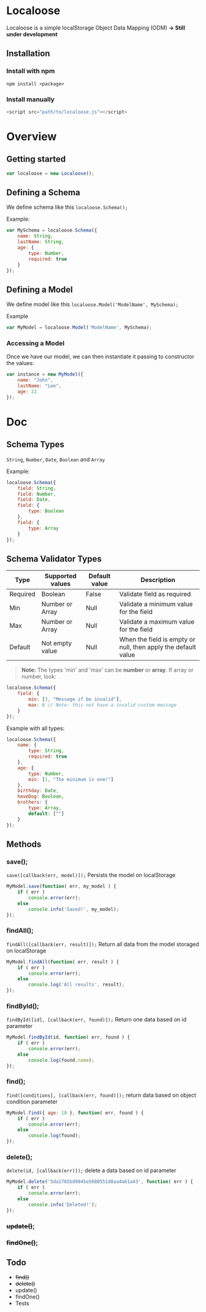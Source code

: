 # Localoose
Localoose is a simple localStorage Object Data Mapping (ODM)
**-> Still under development**

## Installation
### Install with npm
```
npm install <package>
```
### Install manually
```javascript
<script src="path/to/localoose.js"></script>
```
# Overview

## Getting started
```javascript
var localoose = new Localoose();
```

## Defining a Schema
We define schema like this `localoose.Schema();`

Example:

```javascript
var MySchema = localoose.Schema({
    name: String,
    lastName: String,
    age: {
        type: Number,
        required: true
    }
});
```

## Defining a Model
We define model like this `localoose.Model('ModelName', MySchema);`

Example

```javascript
var MyModel = localoose.Model('ModelName', MySchema);
```

### Accessing a Model
Once we have our model, we can then instantiate it passing to constructor the values:

```javascript
var instance = new MyModel({
    name: "John",
    lastName: "Lee",
    age: 22
});
```
# Doc
## Schema Types
`String`, `Number`, `Date`, `Boolean` and `Array`

Example:

```javascript
localoose.Schema({
    field: String,
    field: Number,
    field: Date,
    field: {
        type: Boolean
    },
    field: {
        type: Array
    }
});
```

## Schema Validator Types
| Type  | Supported values  | Default value  | Description |
|---|---|---|----|
| Required  | Boolean  | False  | Validate field as required |
| Min  | Number or Array  | Null  | Validate a minimum value for the field |
| Max  | Number or Array  | Null  | Validate a maximum value for the field |
| Default | Not empty value  | Null  | When the field is empty or null, then apply the default value |

> **Note:** The types 'min' and 'max' can be **number** or **array**. If array or number, look:
```javascript
localoose.Schema({
    field: {
        min: [3, "Message if be invalid"],
        max: 6 // Note: this not have a invalid custom message
    }
});
```

Example with all types:


```javascript
localoose.Schema({
    name: {
        type: String,
        required: true
    },
    age: {
        type: Number,
        min: [1, "The minimum is one!"]
    },
    birthday: Date,
    haveDog: Boolean,
    brothers: {
        type: Array,
        default: [""]
    }
});
```

## Methods

### save();
`save([callback(err, model)]);`
Persists the model on localStorage

```javascript
MyModel.save(function( err, my_model ) {
    if ( err )
        console.error(err);
    else
        console.info('Saved!', my_model);    
});
```

### findAll();
`findAll([callback(err, result)]);`
Return all data from the model storaged on localStorage

```javascript
MyModel.findAll(function( err, result ) {
    if ( err )
        console.error(err);
    else
        console.log('All results', result);
});
```

### findById();
`findById([id], [callback(err, found)]);`
Return one data based on id parameter
```javascript
MyModel.findById(id, function( err, found ) {
    if ( err )
        console.error(err);
    else
        console.log(found.name);
});
```

### find();
`find([conditions], [callback(err, found)]);` return data based on object condition parameter
```javascript
MyModel.find({ age: 18 }, function( err, found ) {
    if ( err )
        console.error(err);
    else
        console.log(found);
});
```

### delete();
`delete(id, [callback(err)]);` delete a data based on id parameter
```javascript
MyModel.delete('5da1765bd9845e5680551d8aa4a61a43', function( err ) {
    if ( err )
        console.error(err);
    else
        console.info('Deleted!');
});
```

### ~~update()~~;

### ~~findOne()~~;

## Todo
* ~~find()~~
* ~~delete()~~
* update()
* findOne()
* Tests